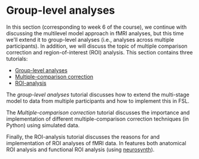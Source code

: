 # Group-level analyses
In this section (corresponding to week 6 of the course), we continue with discussing the multilevel model approach in fMRI analyses, but this time we'll extend it to group-level analyses (i.e., analyses across multiple participants). In addition, we will discuss the topic of multiple comparison correction and region-of-interest (ROI) analysis. This section contains three tutorials:

* [Group-level analyses](../fMRI-introduction/week_6/group_level_analyses.ipynb)
* [Multiple-comparison correction](../fMRI-introduction/week_6/MCC.ipynb)
* [ROI-analysis](../fMRI-introduction/week_6/ROI_analysis.ipynb)

The *group-level analyses* tutorial discusses how to extend the multi-stage model to data from multiple participants and how to implement this in FSL. 

The *Multiple-comparison correction* tutorial discusses the importance and implementation of different multiple-comparison correction techniques (in Python) using simulated data. 

Finally, the ROI-analysis tutorial discusses the reasons for and implementation of ROI analyses of fMRI data. In features both anatomical ROI analysis and functional ROI analysis (using [neurosynth](https://neurosynth.org/)).
